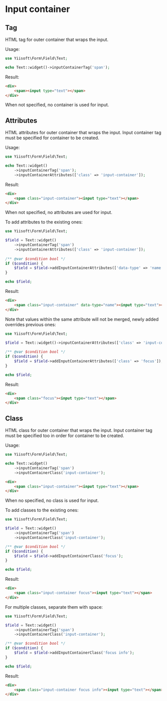 # Input container

## Tag

HTML tag for outer container that wraps the input.

Usage:

```php
use Yiisoft\Form\Field\Text;

echo Text::widget()->inputContainerTag('span');
```

Result:

```html
<div>
    <span><input type="text"></span>
</div>
```

When not specified, no container is used for input.

## Attributes

HTML attributes for outer container that wraps the input. Input container tag must be specified for
container to be created.

Usage:

```php
use Yiisoft\Form\Field\Text;

echo Text::widget()
    ->inputContainerTag('span');
    ->inputContainerAttributes(['class' => 'input-container']);
```

Result:

```html
<div>
    <span class="input-container"><input type="text"></span>
</div>
```

When not specified, no attributes are used for input.

To add attributes to the existing ones:

```php
use Yiisoft\Form\Field\Text;

$field = Text::widget()
    ->inputContainerTag('span')
    ->inputContainerAttributes(['class' => 'input-container']);
    
/** @var $condition bool */
if ($condition) {
    $field = $field->addInputContainerAttributes(['data-type' => 'name']);       
}

echo $field;
```

Result:

```html
<div>
    <span class="input-container" data-type="name"><input type="text"></span>
</div>
```

Note that values within the same attribute will not be merged, newly added overrides previous ones:

```php
use Yiisoft\Form\Field\Text;

$field = Text::widget()->inputContainerAttributes(['class' => 'input-container']);
    
/** @var $condition bool */
if ($condition) {
    $field = $field->addInputContainerAttributes(['class' => 'focus']);       
}

echo $field;
```

Result:

```html
<div>
    <span class="focus"><input type="text"></span>
</div>
```

## Class

HTML class for outer container that wraps the input. Input container tag must be specified too in order for container to
be created.

Usage:

```php
use Yiisoft\Form\Field\Text;

echo Text::widget()
    ->inputContainerTag('span')
    ->inputContainerClass('input-container');
```

```html
<div>
    <span class="input-container"><input type="text"></span>
</div>
```

When no specified, no class is used for input.

To add classes to the existing ones:

```php
use Yiisoft\Form\Field\Text;

$field = Text::widget()
    ->inputContainerTag('span')
    ->inputContainerClass('input-container');

/** @var $condition bool */
if ($condition) {
    $field = $field->addInputContainerClass('focus');
}

echo $field;
```

Result:

```html
<div>
    <span class="input-container focus"><input type="text"></span>
</div>
```

For multiple classes, separate them with space:

```php
use Yiisoft\Form\Field\Text;

$field = Text::widget()
    ->inputContainerTag('span')
    ->inputContainerClass('input-container');

/** @var $condition bool */
if ($condition) {
    $field = $field->addInputContainerClass('focus info');
}

echo $field;
```

Result:

```html
<div>
    <span class="input-container focus info"><input type="text"></span>
</div>
```
